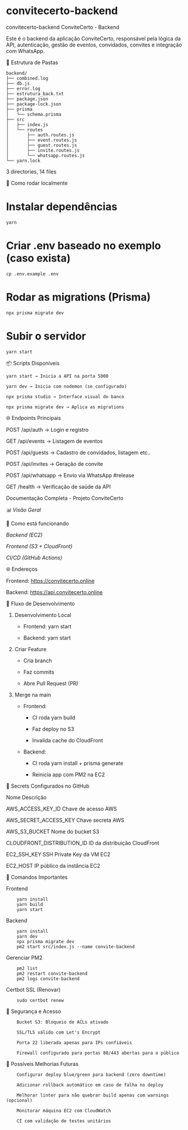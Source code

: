 # convitecerto-backend
convitecerto-backend
ConviteCerto - Backend

Este é o backend da aplicação ConviteCerto, responsável pela lógica da API, autenticação, gestão de eventos, convidados, convites e integração com WhatsApp.

📁 Estrutura de Pastas
```
backend/
├── combined.log
├── db.js                               
├── error.log                        
├── estrutura_back.txt                            
├── package.json                                            
├── package-lock.json                                            
├── prisma                                                  
│   └── schema.prisma                                                        
├── src                                                            
│   ├── index.js                                                                
│   └── routes                                                      
│       ├── auth.routes.js                                                          
│       ├── event.routes.js                                                        
│       ├── guest.routes.js                                                        
│       ├── invite.routes.js                                                    
│       └── whatsapp.routes.js                                                    
└── yarn.lock                                                  
```
3 directories, 14 files


🚀 Como rodar localmente

# Instalar dependências
```yarn```

# Criar .env baseado no exemplo (caso exista)
```cp .env.example .env```

# Rodar as migrations (Prisma)
```npx prisma migrate dev```

# Subir o servidor
```yarn start```

📦 Scripts Disponíveis
```
yarn start → Inicia a API na porta 5000

yarn dev → Inicia com nodemon (se configurado)

npx prisma studio → Interface visual do banco

npx prisma migrate dev → Aplica as migrations
```

🌐 Endpoints Principais

POST   /api/auth       → Login e registro

GET    /api/events     → Listagem de eventos

POST   /api/guests     → Cadastro de convidados, listagem etc..

POST   /api/invites    → Geração de convite

POST   /api/whatsapp   → Envio via WhatsApp #release

GET    /health         → Verificação de saúde da API

Documentação Completa - Projeto ConviteCerto

*📊 Visão Geral*
<!-- 
Este projeto é dividido em duas partes principais:

Frontend: Aplicativo ReactJS hospedado no S3 + CloudFront.

Backend: API Node.js (Express + Prisma) hospedada em instância EC2 na AWS.

Também configuramos integrações de CI/CD completas usando GitHub Actions. -->

🚀 Como está funcionando

*Backend (EC2)*
<!-- 
Hospedado em uma máquina Ubuntu 24.04

Rodando com PM2 (gerenciador de processos)

Usando Node.js 18 + Yarn

Banco de dados PostgreSQL hospedado na AWS RDS

Protegido com HTTPS (Let's Encrypt via Certbot)

Proxy reverso configurado com Nginx -->

*Frontend (S3 + CloudFront)*
<!-- 
Bucket S3 configurado para hosting estático (público via CloudFront)

Sem uso de ACLs (Object Ownership setado como Bucket Owner Enforced)

Cache invalidado automaticamente após cada deploy -->

*CI/CD (GitHub Actions)*

<!-- Dois workflows separados:

frontend.yml: builda e publica o frontend

backend.yml: faz deploy via SSH + PM2 restart na EC2

Variáveis sensíveis configuradas em GitHub Secrets -->

🌐 Endereços

Frontend: https://convitecerto.online

Backend: https://api.convitecerto.online

🔧 Fluxo de Desenvolvimento

1. Desenvolvimento Local

    - Frontend: yarn start

    - Backend: yarn start

2. Criar Feature

    - Cria branch

    - Faz commits

    - Abre Pull Request (PR)

3. Merge na main

    - Frontend:

        - CI roda yarn build

        - Faz deploy no S3

        - Invalida cache do CloudFront

    - Backend:

        - CI roda yarn install + prisma generate

        - Reinicia app com PM2 na EC2

🔑 Secrets Configurados no GitHub

Nome                            Descrição

AWS_ACCESS_KEY_ID               Chave de acesso AWS

AWS_SECRET_ACCESS_KEY           Chave secreta AWS

AWS_S3_BUCKET                   Nome do bucket S3

CLOUDFRONT_DISTRIBUTION_ID      ID da distribuição CloudFront

EC2_SSH_KEY                     SSH Private Key da VM EC2

EC2_HOST                        IP público da instância EC2

🔵 Comandos Importantes

Frontend
```
    yarn install
    yarn build
    yarn start
```
Backend
```
    yarn install
    yarn dev
    npx prisma migrate dev
    pm2 start src/index.js --name convite-backend
```
Gerenciar PM2
```
    pm2 list
    pm2 restart convite-backend
    pm2 logs convite-backend
```
Certbot SSL (Renovar)
```
    sudo certbot renew
```
🔐 Segurança e Acesso
```
    Bucket S3: Bloqueio de ACLs ativado

    SSL/TLS válido com Let's Encrypt

    Porta 22 liberada apenas para IPs confiáveis

    Firewall configurado para portas 80/443 abertas para o público
```
🚩 Possíveis Melhorias Futuras
```
    Configurar deploy blue/green para backend (zero downtime)

    Adicionar rollback automático em caso de falha no deploy

    Melhorar linter para não quebrar build apenas com warnings (opcional)

    Monitorar máquina EC2 com CloudWatch

    CI com validação de testes unitários
```